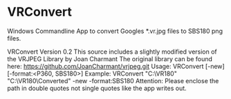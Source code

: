 # VRConvert
Windows Commandline App to convert Googles *.vr.jpg files to SBS180 png files.

VRConvert Version 0.2
This source includes a slightly modified version of the VRJPEG Library by Joan Charmant
The original library can be found here: https://github.com/JoanCharmant/vrjpeg.git
Usage:
VRConvert [-new] [-format:<P360, SBS180>]
Example:
VRConvert "C:\VR180" "C:\VR180\Converted" -new -format:SBS180
Attention:
Please enclose the path in double quotes not single quotes like the app writes out.
